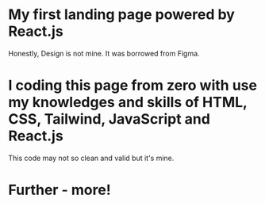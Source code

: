 # My first landing page powered by React.js
Honestly, Design is not mine. It was borrowed from Figma.
# I coding this page from zero with use my knowledges and skills of HTML, CSS, Tailwind, JavaScript and React.js
This code may not so clean and valid but it's mine.
# Further - more!
